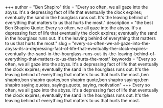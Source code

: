 +++
author = "Ben Shapiro"
title = "Every so often, we all gaze into the abyss. It's a depressing fact of life that eventually the clock expires; eventually the sand in the hourglass runs out. It's the leaving behind of everything that matters to us that hurts the most."
description = "the best Ben Shapiro Quote: Every so often, we all gaze into the abyss. It's a depressing fact of life that eventually the clock expires; eventually the sand in the hourglass runs out. It's the leaving behind of everything that matters to us that hurts the most."
slug = "every-so-often-we-all-gaze-into-the-abyss-its-a-depressing-fact-of-life-that-eventually-the-clock-expires-eventually-the-sand-in-the-hourglass-runs-out-its-the-leaving-behind-of-everything-that-matters-to-us-that-hurts-the-most"
keywords = "Every so often, we all gaze into the abyss. It's a depressing fact of life that eventually the clock expires; eventually the sand in the hourglass runs out. It's the leaving behind of everything that matters to us that hurts the most.,ben shapiro,ben shapiro quotes,ben shapiro quote,ben shapiro sayings,ben shapiro saying,quotes, sayings,quote, saying, motivation"
+++
Every so often, we all gaze into the abyss. It's a depressing fact of life that eventually the clock expires; eventually the sand in the hourglass runs out. It's the leaving behind of everything that matters to us that hurts the most.
